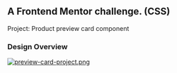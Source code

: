 ## A Frontend Mentor challenge. (CSS)
Project: Product preview card component

### Design Overview
[![preview-card-project.png](https://i.postimg.cc/cHYhRs3H/preview-card-project.png)](https://postimg.cc/47fpZRBk)
